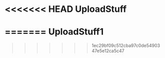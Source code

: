 <<<<<<< HEAD
UploadStuff
===========
=======
UploadStuff1
============
>>>>>>> 1ec29bf09c512cba97c0de5490347e5e12ca5c47
